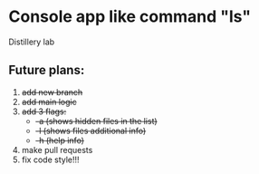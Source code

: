 # Console app like command "ls" 
Distillery lab

## Future plans:
1. <del>add new branch</del>
2. <del>add main logic</del>
3. <del>add 3 flags:</del>
    * <del>-a (shows hidden files in the list)</del>
    * <del>-l (shows files additional info)</del>
    * <del>-h (help info)</del>
4. make pull requests
5. fix code style!!!